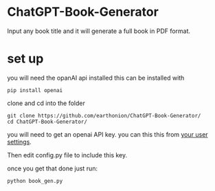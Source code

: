 # ChatGPT-Book-Generator
Input any book title and it will generate a full book in PDF format.

# set up


you will need the opanAI api installed this can be installed with 

```
pip install openai

```
clone and cd into the folder

```
git clone https://github.com/earthonion/ChatGPT-Book-Generator/
cd ChatGPT-Book-Generator/
```
you will need to get an openai API key. you can this this from [your user settings](https://platform.openai.com/account/api-keys).

Then edit config.py file to include this key.

once you get that done just run:

```
python book_gen.py
```


